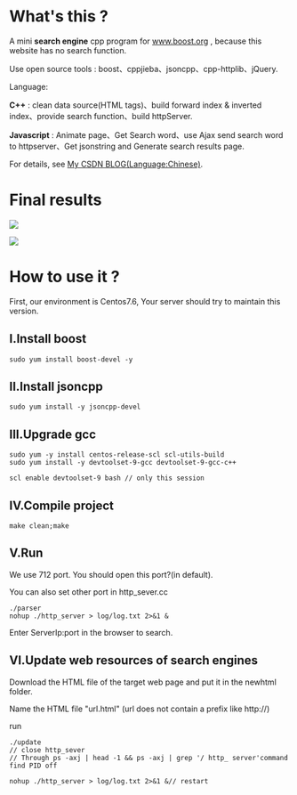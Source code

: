 # What's this ?

A mini **search engine** cpp program for www.boost.org , because this website has no search function.

Use open source tools : boost、cppjieba、jsoncpp、cpp-httplib、jQuery.

Language:

**C++** : clean data source(HTML tags)、build forward index & inverted index、provide search function、build httpServer.



**Javascript** : Animate page、Get Search word、use Ajax send search word to httpserver、Get jsonstring and Generate search results page.

For details, see [My CSDN BLOG(Language:Chinese)](https://blog.csdn.net/CS_COPy/article/details/125965699).

# Final results
![](https://router-picture-bed.oss-cn-chengdu.aliyuncs.com/img/20220724202018.png)

![](https://router-picture-bed.oss-cn-chengdu.aliyuncs.com/img/20220724202118.png)

# How to use it ?
First, our environment is Centos7.6, Your server should try to maintain this version.
## I.Install boost
```shell
sudo yum install boost-devel -y
```
## II.Install jsoncpp
```shell
sudo yum install -y jsoncpp-devel
```
## III.Upgrade gcc
```shell
sudo yum -y install centos-release-scl scl-utils-build
sudo yum install -y devtoolset-9-gcc devtoolset-9-gcc-c++

scl enable devtoolset-9 bash // only this session
```

## IV.Compile project
```shell
make clean;make
```

## V.Run
We use 712 port. You should open this port?(in default).

You can also set other port in http_sever.cc
```shell
./parser
nohup ./http_server > log/log.txt 2>&1 &
```

Enter ServerIp:port in the browser to search.

## VI.Update web resources of search engines

Download the HTML file of the target web page and put it in the newhtml folder.

Name the HTML file "url.html" (url does not contain a prefix like http://)

run 
```shell
./update
// close http_sever 
// Through ps -axj | head -1 && ps -axj | grep '/ http_ server'command find PID off

nohup ./http_server > log/log.txt 2>&1 &// restart
```



